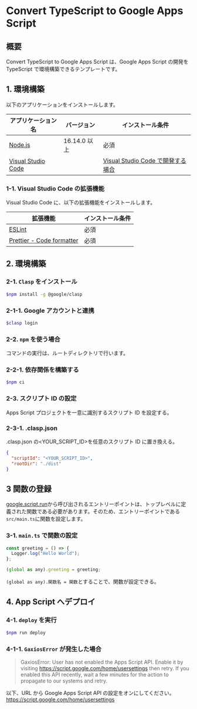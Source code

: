 # Convert TypeScript to Google Apps Script

## 概要

Convert TypeScript to Google Apps Script は、Google Apps Script の開発を TypeScript で環境構築できるテンプレートです。

## 1. 環境構築

以下のアプリケーションをインストールします。

| アプリケーション名                                   | バージョン   | インストール条件                                                        |
| ---------------------------------------------------- | ------------ | ----------------------------------------------------------------------- |
| [Node.js](https://nodejs.org/ja/)                    | 16.14.0 以上 | 必須                                                                    |
| [Visual Studio Code](https://code.visualstudio.com/) |              | [Visual Studio Code で開発する場合](#1-1-visual-studio-code-の拡張機能) |

### 1-1. Visual Studio Code の拡張機能

Visual Studio Code に、以下の拡張機能をインストールします。

| 拡張機能                                                                                                | インストール条件 |
| ------------------------------------------------------------------------------------------------------- | ---------------- |
| [ESLint](https://marketplace.visualstudio.com/items?itemName=dbaeumer.vscode-eslint)                    | 必須             |
| [Prettier - Code formatter](https://marketplace.visualstudio.com/items?itemName=esbenp.prettier-vscode) | 必須             |

## 2. 環境構築

### 2-1. `Clasp` をインストール

```bash
$npm install -g @google/clasp
```

### 2-1-1. Google アカウントと連携

```bash
$clasp login
```

### 2-2. `npm` を使う場合

コマンドの実行は、ルートディレクトリで行います。

### 2-2-1. 依存関係を構築する

```bash
$npm ci
```

### 2-3. スクリプト ID の設定

Apps Script プロジェクトを一意に識別するスクリプト ID を設定する。

### 2-3-1. .clasp.json

.clasp.json の<YOUR_SCRIPT_ID>を任意のスクリプト ID に置き換える。

```Json
{
  "scriptId": "<YOUR_SCRIPT_ID>",
  "rootDir": "./dist"
}

```

## 3 関数の登録

[google.script.run](https://developers.google.com/apps-script/guides/html/reference/run)から呼び出されるエントリーポイントは、トップレベルに定義された関数である必要があります。そのため、エントリーポイントである`src/main.ts`に関数を設定します。

### 3-1. `main.ts` で関数の設定

```JavaScript
const greeting = () => {
  Logger.log("Hello World");
};

(global as any).greeting = greeting;

```

`(global as any).関数名 = 関数`とすることで、関数が設定できる。

## 4. App Script へデプロイ

### 4-1. `deploy` を実行

```bash
$npm run deploy
```

### 4-1-1. `GaxiosError` が発生した場合

> GaxiosError: User has not enabled the Apps Script API. Enable it by visiting https://script.google.com/home/usersettings then retry. If you enabled this API recently, wait a few minutes for the action to propagate to our systems and retry.

以下、URL から Google Apps Script API の設定をオンにしてください。  
https://script.google.com/home/usersettings
